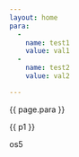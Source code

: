 ```yaml
---
layout: home
para:
  -
    name: test1
    value: val1
  -
    name: test2
    value: val2

---
```



{{ page.para }}

{{ p1 }}

os5

